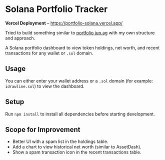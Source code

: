 # Solana Portfolio Tracker

**Vercel Deployment** – https://portfolio-solana.vercel.app/

Tried to build something similar to [portfolio.jup.ag](https://portfolio.jup.ag) with my own structure and approach.

A Solana portfolio dashboard to view token holdings, net worth, and recent transactions for any wallet or `.sol` domain.

## Usage

You can either enter your wallet address or a `.sol` domain (for example: `idrawline.sol`) to view the dashboard.

## Setup

Run `npm install` to install all dependencies before starting development.

## Scope for Improvement

- Better UI with a spam list in the holdings table.
- Add a chart to view historical net worth (similar to AssetDash).
- Show a spam transaction icon in the recent transactions table.
